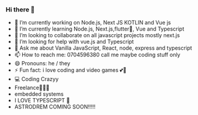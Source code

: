 ### Hi there 👋
- 🔭 I’m currently working on Node.js, Next JS KOTLIN and Vue js
- 🌱 I’m currently learning Node.js, Next.js,flutter📱, Vue and Typescript 
- 👯 I’m looking to collaborate on all javascript projects mostly next.js
- 🤔 I’m looking for help with vue.js and Typescript 
- 💬 Ask me about Vanilla JavaScript, React, node, express and typescript
- 📫 How to reach me: 0704596380 call me maybe coding stuff only
- 😄 Pronouns: he / they
- ⚡ Fun fact: i love coding and video games 💕🤖
- 💻 Coding Crazyy
- Freelance👨🏾‍💻
- embedded systems
- I LOVE TYPESCRIPT 💖
- ASTRODREM COMING SOON!!!!!

<!--
**nathanburugu/nathanburugu** is a ✨ _special_ ✨ repository because its `README.md` (this file) appears on your GitHub profile.

Here are some ideas to get you started:


-->
